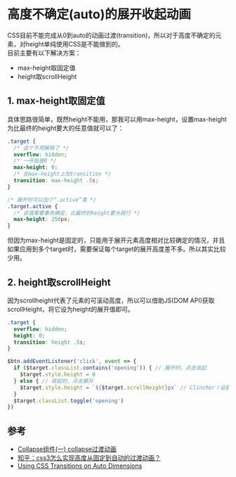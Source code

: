 # 高度不确定(auto)的展开收起动画

CSS目前不能完成从0到auto的动画过渡(transition)，所以对于高度不确定的元素，对height单纯使用CSS是不能做到的。  
目前主要有以下解决方案：

- max-height取固定值
- height取scrollHeight

## 1. max-height取固定值

具体思路很简单，既然height不能用，那我可以用max-height，设置max-height为比最终的height要大的任意值就可以了：

```css
.target {
  /* 这个不用解释了 */
  overflow: hidden;
  /* 一开始是0 */
  max-height: 0;
  /* 在max-height上加transition */
  transition: max-height .5s;
}

/* 展开时可以加个“.active”类 */
.target.active {
  /* 该值需要事先确定，比最终的height要大就行 */
  max-height: 250px;
}
```

但因为max-height是固定的，只能用于展开元素高度相对比较确定的情况，并且如果应用到多个target时，需要保证每个target的展开高度差不多。所以其实比较少用。

## 2. height取scrollHeight

因为scrollheight代表了元素的可滚动高度，所以可以借助JS(DOM API)获取scrollHeight，将它设为height的展开值即可。

```css
.target {
  overflow: hidden;
  height: 0;
  transition: height .5s;
}
```

```js
$btn.addEventListener('click', event => {
  if ($target.classList.contains('opening')) { // 展开时，点击收起
    $target.style.height = 0
  } else { // 收起时，点击展开
    $target.style.height = `${$target.scrollHeight}px` // Clincher！设置height=scrollHeight
  }
  $target.classList.toggle('opening')
})
```

## 参考

- [Collapse组件(一) collapse过渡动画](https://segmentfault.com/a/1190000014075248)
- [知乎：css3怎么实现高度从固定到自动的过渡动画？](https://www.zhihu.com/question/35991373/answer/130256417)
- [Using CSS Transitions on Auto Dimensions](https://css-tricks.com/using-css-transitions-auto-dimensions/)
